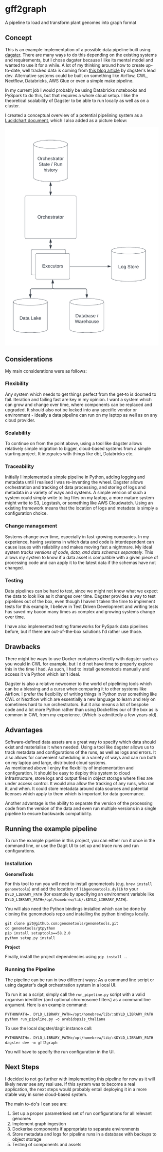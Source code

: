 # gff2graph
A pipeline to load and transform plant genomes into graph format


## Concept

This is an example implementation of a possible data pipeline built using [dagster](https://dagster.io/). 
There are many ways to do this depending on the existing systems and requirements, but I chose dagster because I like
its mental model and wanted to use it for a while.
A lot of my thinking around how to create up-to-date, well tracked data is coming from
[this blog article](https://dagster.io/blog/software-defined-assets) by dagster's lead dev.
Alternative systems could be built on something like Airflow, CWL, Nextflow, Databricks, AWS Glue or even a simple make pipeline.

In my current job I would probably be using Databricks notebooks and PySpark to do this, but that requires a whole cloud setup.
I like the theoretical scalability of Dagster to be able to run locally as well as on a cluster.


I created a conceptual overview of a potential pipelining system as a [Lucidchart document](https://lucid.app/lucidchart/709e4fed-fe8c-4a0e-ac2b-53c2783d9019/edit?viewport_loc=-671%2C-572%2C4726%2C2341%2C0_0&invitationId=inv_a2c7e0b2-e606-46c4-ab8a-49511a162082), which I also added as a picture below:


![System Overview](img/system_diagram.png)



## Considerations

My main considerations were as follows:

### Flexibility 
Any system which needs to get things perfect from the get-to is doomed to fail. Iteration and failing fast are key in my opinion. I want a system which can grow and change over time, where components can be replaced and upgraded.
It should also not be locked into any specific vendor or environment - ideally a data pipeline can run on my laptop as well as on any cloud provider.

### Scalability
To continue on from the point above, using a tool like dagster allows relatively simple migration to bigger, cloud-based systems from a simple starting project. It integrates with things like dbt, Databricks etc.

### Traceability
Initially I implemented a simple pipeline in Python, adding logging and metadata until I realised I was re-inventing the wheel.
Dagster allows orchestration and tracking of data processing, and storing of logs and metadata in a variety of ways and systems.
A simple version of such a system could simply write to log files on my laptop, a more mature system might write to S3, Logstash, or something like AWS Cloudwatch.
Using an existing framework means that the location of logs and metadata is simply a configuration choice.

### Change management
Systems change over time, especially in fast-growing companies. In my experience, having systems in which data and code 
is interdependent can cause issues with reliability and makes moving fast a nightmare.
My ideal system *tracks versions of code, data, and data schemas separately*. This allows my system to know if a data 
asset is compatible with a given piece of processing code and can apply it to the latest data if the schemas have not
changed.

### Testing
Data pipelines can be hard to test, since we might not know what we expect the data to look like as it changes over time.
Dagster provides a way to test pipelines out of the box, even though I haven't taken the time to implement tests for this example,
I believe in Test Driven Development and writing tests has saved my bacon many times as complex and growing systems change
over time.

I have also implemented testing frameworks for PySpark data pipelines before, but if there are out-of-the-box solutions I'd rather
use those.

## Drawbacks

There might be ways to use Docker containers directly with dagster such as you would in CWL for example, but I did not 
have time to properly explore this in the time I had.
As such, I had to install genometools manually and access it via Python which isn't ideal.

Dagster is also a relative newcomer to the world of pipelining tools which can be a blessing and a curse when comparing it to other systems like Airflow. I prefer the flexibility of writing things in Python over something like CWL or Nextflow which are essentially a new language to learn and rely on sometimes hard to run orchestrators. But it also means a lot of bespoke code and a lot more Python rather than using Dockefiles our of the box as is common in CWL from my experience. (Which is admittedly a few years old).

## Advantages

Software-defined data assets are a great way to specify which data should exist and materialise it when needed. Using a tool like dagster allows us to track metadata and configurations of the runs, as well as logs and errors. It also allows for convenient scheduling in a variety of ways and can run both on my laptop and large, distributed cloud systems.  
As mentioned above I enjoy the flexibility of implementation and configuration. It should be easy to deploy this system to cloud infrastructure, store logs and output files in object storage where files are under access control. It would also allow the tracking of any runs, who ran it, and when. It could store metadata around data sources and potential licenses which apply to them which is important for data governance.

Another advantage is the ability to separate the version of the processing code from the version of the data and even run multiple versions in a single pipeline to ensure backwards compatibility.


## Running the example pipeline
To run the example pipeline in this project, you can either run it once in the command line, or use the Dagit UI
to set up and trace runs and run configurations.

### Installation

**GenomeTools**


For this tool to run you will need to install genometools (e.g. `brew install genometools`) and add the location of `libgenometools.dylib`
to your `DYLD_LIBRARY_PATH` (for example by specifying an environment variable like `DYLD_LIBRARY_PATH=/opt/homebrew/lib/:$DYLD_LIBRARY_PATH`).


You will also need the Python bindings installed which can be done by cloning the genometools repo and installing the python
bindings locally.

```commandline
git clone git@github.com:genometools/genometools.git
cd genometools/gtpython
pip install setuptools==58.2.0
python setup.py install
```

**Project**

Finally, install the project dependencies using `pip install .`.



### Running the Pipeline

The pipeline can be run in two different ways: As a command line script or using dagster's dagit orchestration system in a local UI.

To run it as a script, simply call the `run_pipeline.py` script with a valid organism identifier (and optional chromosome filters) as a command line argument.
Here is an example command:

```commandline
PYTHONPATH=. DYLD_LIBRARY_PATH=/opt/homebrew/lib/:$DYLD_LIBRARY_PATH python run_pipeline.py -o arabidopsis_thaliana
```

To use the local dagster/dagit instance call: 
```commandline
PYTHONPATH=. DYLD_LIBRARY_PATH=/opt/homebrew/lib/:$DYLD_LIBRARY_PATH dagster dev -m gff2graph
```

You will have to specify the run configuration in the UI.

## Next Steps

I decided to not go further with implementing this pipeline for now as it will likely never see any real use. If this system was to become a real application, the next steps would probably entail deploying it in a more stable way in some cloud-based system.

The main to-do's I can see are:
1. Set up a proper parametrised set of run configurations for all relevant genomes
2. Implement graph ingestion
3. Dockerise components if appropriate to separate environments
4. Store metadata and logs for pipeline runs in a database with backups to object storage
5. Testing of components and assets



